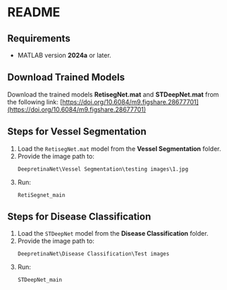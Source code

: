 # README

## Requirements
- MATLAB version **2024a** or later.

## Download Trained Models
Download the trained models **RetisegNet.mat** and **STDeepNet.mat** from the following link:
[https://doi.org/10.6084/m9.figshare.28677701](https://doi.org/10.6084/m9.figshare.28677701)

## Steps for Vessel Segmentation
1. Load the `RetisegNet.mat` model from the **Vessel Segmentation** folder.
2. Provide the image path to:
   ```
   DeepretinaNet\Vessel Segmentation\testing images\1.jpg
   ```
3. Run:
   ```
   RetiSegnet_main
   ```

## Steps for Disease Classification
1. Load the `STDeepNet` model from the **Disease Classification** folder.
2. Provide the image path to:
   ```
   DeepretinaNet\Disease Classification\Test images
   ```
3. Run:
   ```
   STDeepNet_main
   
